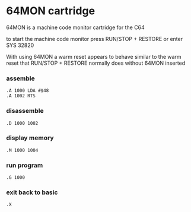 # 64MON cartridge
64MON is a machine code monitor cartridge for the C64

to start the machine code monitor press RUN/STOP + RESTORE or enter
    SYS 32820

With using 64MON a warm reset appears to behave similar to the warm reset
that RUN/STOP + RESTORE normally does without 64MON inserted

### assemble
    .A 1000 LDA #$48
    .A 1002 RTS

### disassemble
    .D 1000 1002

### display memory
    .M 1000 1004

### run program
    .G 1000

### exit back to basic
    .X

